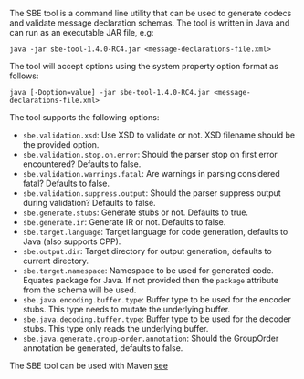 The SBE tool is a command line utility that can be used to generate codecs and validate message declaration schemas. The tool is written in Java and can run as an executable JAR file, e.g:

    java -jar sbe-tool-1.4.0-RC4.jar <message-declarations-file.xml>

The tool will accept options using the system property option format as follows:

    java [-Doption=value] -jar sbe-tool-1.4.0-RC4.jar <message-declarations-file.xml>

The tool supports the following options:
 * <code>sbe.validation.xsd</code>: Use XSD to validate or not. XSD filename should be the provided option.
 * <code>sbe.validation.stop.on.error</code>: Should the parser stop on first error encountered? Defaults to false.
 * <code>sbe.validation.warnings.fatal</code>: Are warnings in parsing considered fatal? Defaults to false.
 * <code>sbe.validation.suppress.output</code>: Should the parser suppress output during validation? Defaults to false.
 * <code>sbe.generate.stubs</code>: Generate stubs or not. Defaults to true.
 * <code>sbe.generate.ir</code>: Generate IR or not. Defaults to false.
 * <code>sbe.target.language</code>: Target language for code generation, defaults to Java (also supports CPP).
 * <code>sbe.output.dir</code>: Target directory for output generation, defaults to current directory.
 * <code>sbe.target.namespace</code>: Namespace to be used for generated code. Equates package for Java. If not provided then the `package` attribute from the schema will be used.
 * <code>sbe.java.encoding.buffer.type</code>: Buffer type to be used for the encoder stubs. This type needs to mutate the underlying buffer.
 * <code>sbe.java.decoding.buffer.type</code>: Buffer type to be used for the decoder stubs. This type only reads the underlying buffer.
 * <code>sbe.java.generate.group-order.annotation</code>: Should the GroupOrder annotation be generated, defaults to false.

The SBE tool can be used with Maven
[see](https://github.com/real-logic/simple-binary-encoding/wiki/Sbe-Tool-Maven)